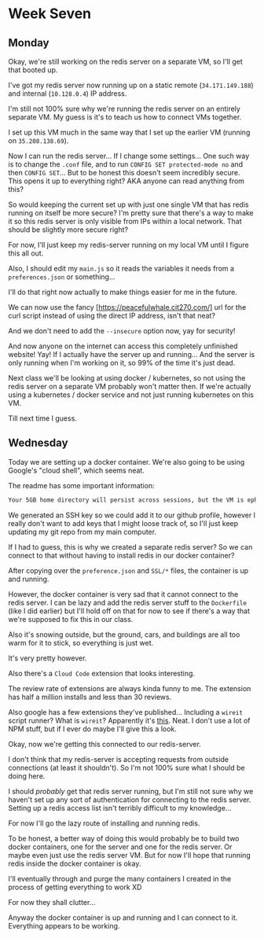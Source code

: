 # Week Seven

## Monday

Okay, we're still working on the redis server on a separate VM, so I'll get that booted up.

I've got my redis server now running up on a static remote (`34.171.149.188`) and internal (`10.128.0.4`) IP address.

I'm still not 100% sure why we're running the redis server on an entirely separate VM. My guess is it's to teach us how to connect VMs together.

I set up this VM much in the same way that I set up the earlier VM (running on `35.208.138.69`).

Now I can run the redis server... If I change some settings... One such way is to change the `.conf` file, and to run `CONFIG SET protected-mode no` and then `CONFIG SET`... But to be honest this doesn't seem incredibly secure. This opens it up to everything right? AKA anyone can read anything from this?

So would keeping the current set up with just one single VM that has redis running on itself be more secure? I'm pretty sure that there's a way to make it so this redis server is only visible from IPs within a local network. That should be slightly more secure right?

For now, I'll just keep my redis-server running on my local VM until I figure this all out.

Also, I should edit my `main.js` so it reads the variables it needs from a `preferences.json` or something...

I'll do that right now actually to make things easier for me in the future.

We can now use the fancy [https://peacefulwhale.cit270.com/] url for the curl script instead of using the direct IP address, isn't that neat?

And we don't need to add the `--insecure` option now, yay for security!

And now anyone on the internet can access this completely unfinished website! Yay! If I actually have the server up and running... And the server is only running when I'm working on it, so 99% of the time it's just dead.

Next class we'll be looking at using docker / kubernetes, so not using the redis server on a separate VM probably won't matter then. If we're actually using a kubernetes / docker service and not just running kubernetes on this VM.

Till next time I guess.

## Wednesday

Today we are setting up a docker container. We're also going to be using Google's "cloud shell", which seems neat.

The readme has some important information:

```txt
Your 5GB home directory will persist across sessions, but the VM is ephemeral and will be reset approximately 20 minutes after your session ends. No system-wide change will persist beyond that.
```

We generated an SSH key so we could add it to our github profile, however I really don't want to add keys that I might loose track of, so I'll just keep updating my git repo from my main computer.

If I had to guess, this is why we created a separate redis server? So we can connect to that without having to install redis in our docker container?

After copying over the `preference.json` and `SSL/*` files, the container is up and running.

However, the docker container is very sad that it cannot connect to the redis server. I can be lazy and add the redis server stuff to the `Dockerfile` (like I did earlier) but I'll hold off on that for now to see if there's a way that we're supposed to fix this in our class.

Also it's snowing outside, but the ground, cars, and buildings are all too warm for it to stick, so everything is just wet.

It's very pretty however.

Also there's a `Cloud Code` extension that looks interesting.

The review rate of extensions are always kinda funny to me. The extension has half a million installs and less than 30 reviews.

Also google has a few extensions they've published... Including a `wireit` script runner? What is `wireit`? Apparently it's [this](https://github.com/google/wireit). Neat. I don't use a lot of NPM stuff, but if I ever do maybe I'll give this a look.

Okay, now we're getting this connected to our redis-server.

I don't think that my redis-server is accepting requests from outside connections (at least it shouldn't). So I'm not 100% sure what I should be doing here.

I should *probably* get that redis server running, but I'm still not sure why we haven't set up any sort of authentication for connecting to the redis server. Setting up a redis access list isn't terribly difficult to my knowledge...

For now I'll go the lazy route of installing and running redis.

To be honest, a better way of doing this would probably be to build two docker containers, one for the server and one for the redis server. Or maybe even just use the redis server VM. But for now I'll hope that running redis inside the docker container is okay.

I'll eventually through and purge the many containers I created in the process of getting everything to work XD

For now they shall clutter...

Anyway the docker container is up and running and I can connect to it. Everything appears to be working.

